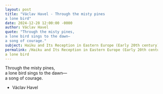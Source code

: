 ```yaml
---
layout: post
title: "Václav Havel - Through the misty pines  
a lone bird"
date: 2024-12-28 12:00:00 -0000
author: Václav Havel
quote: "Through the misty pines,  
a lone bird sings to the dawn—  
a song of courage."
subject: Haiku and Its Reception in Eastern Europe (Early 20th century)
permalink: /Haiku and Its Reception in Eastern Europe (Early 20th century)/Václav Havel/Václav Havel - Through the misty pines  
a lone bird
---
```


Through the misty pines,  
a lone bird sings to the dawn—  
a song of courage.

- Václav Havel
